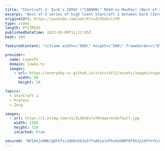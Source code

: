 ```yaml
---
title: "StarCraft 2: Dark's ZERGY \"CANNON\" RUSH vs MaxPax! (Best-of-3)"
excerpt: "Best-of-3 series of high level StarCraft 2 between Dark (Zerg) and MaxPax (Protoss). Both players decide to go for some very fun strategies in this game. Dark opens with a Proxy Hatchery and a Spine Crawler, and in the second game MaxPax strikes back with a cheeky Adept opener off of six Gateways  Support"
originalUrl: https://youtube.com/watch?v=ZLXOoEvlsYM
type: video
length: PT27M16S
publishedDateTime: 2023-03-09T11:12:05Z
heat: 204

featuredContent: "<iframe width=\"800\" height=\"500\" frameborder=\"0\" src=\"https://www.youtube.com/embed/ZLXOoEvlsYM\" allow=\"accelerometer; autoplay; encrypted-media; gyroscope; picture-in-picture\" allowfullscreen></iframe>"

provider:
  name: LowkoTV
  domain: lowko.tv
  images:
    - url: https://everyday-cc.github.io/starcraft2/assets/images/organizations/lowko.tv-50x50.jpg
      width: 50
      height: 50

topics:
  - StarCraft 2
  - Protoss
  - Zerg

images:
  - url: https://i.ytimg.com/vi/ZLXOoEvlsYM/maxresdefault.jpg
    width: 1280
    height: 720
    isCached: true

secured: "NPIAhjnDN6/gDhtPzi3QHbtGb3oIYTnA0jeJxPhvHiKBM7Of9G7p1dYY+tV/wTZ60kAqDuKaWTXPfSuP1t7XJQcWKwp1HTt2nh9d4xuX6qkrw7lPuMPRSFOibogO7w/230a/f0Y7nVn0DDUDKsZm9RUyzVrNjAa6+dQMKodd6/yZSLn4055to8yQbmqltltvsgcuGqqoC0PdfCfFEUFJpKTyTFUeWT2MaFhJKbJIbikvX/l6CQYhap3T23ouRcWGcXo/d3p+gCoESw62xyATrV52nKvuzbygm5Sak+akgDxdT9TxWiPTGDwAsG9a64xgx+ycKoJ5j/tQWws6hoDJSxtGnhu9s2LSW7B8erC6/XZP5d+MatViVSl2Zs1ii94/uHUGHgg1sZ7/ivuZ2zGBoWED2wtQEWvIs9yxyjE1d3r0hrLyhdA9ljrIyTwLWU6/;9NfeF2YY2F2Qezuw5t3a6w=="
---
```


